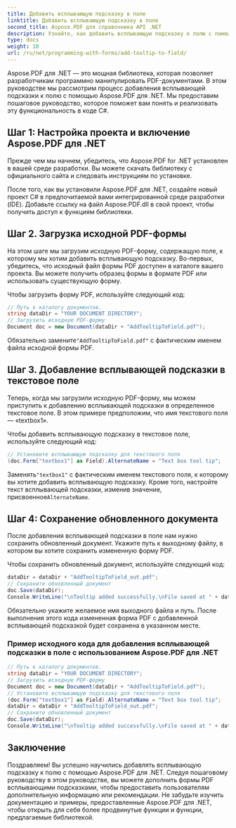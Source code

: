 ```yaml
---
title: Добавить всплывающую подсказку в поле
linktitle: Добавить всплывающую подсказку в поле
second_title: Aspose.PDF для справочника API .NET
description: Узнайте, как добавить всплывающую подсказку к полю с помощью Aspose.PDF для .NET.
type: docs
weight: 10
url: /ru/net/programming-with-forms/add-tooltip-to-field/
---
```


Aspose.PDF для .NET — это мощная библиотека, которая позволяет разработчикам программно манипулировать PDF-документами. В этом руководстве мы рассмотрим процесс добавления всплывающей подсказки к полю с помощью Aspose.PDF для .NET. Мы предоставим пошаговое руководство, которое поможет вам понять и реализовать эту функциональность в коде C#.

## Шаг 1: Настройка проекта и включение Aspose.PDF для .NET

Прежде чем мы начнем, убедитесь, что Aspose.PDF for .NET установлен в вашей среде разработки. Вы можете скачать библиотеку с официального сайта и следовать инструкциям по установке.

После того, как вы установили Aspose.PDF для .NET, создайте новый проект C# в предпочитаемой вами интегрированной среде разработки (IDE). Добавьте ссылку на файл Aspose.PDF.dll в свой проект, чтобы получить доступ к функциям библиотеки.

## Шаг 2. Загрузка исходной PDF-формы

На этом шаге мы загрузим исходную PDF-форму, содержащую поле, к которому мы хотим добавить всплывающую подсказку. Во-первых, убедитесь, что исходный файл формы PDF доступен в каталоге вашего проекта. Вы можете получить образец формы в формате PDF или использовать существующую форму.

Чтобы загрузить форму PDF, используйте следующий код:

```csharp
// Путь к каталогу документов.
string dataDir = "YOUR DOCUMENT DIRECTORY";
// Загрузить исходную PDF-форму
Document doc = new Document(dataDir + "AddTooltipToField.pdf");
```

 Обязательно замените`"AddTooltipToField.pdf"` с фактическим именем файла исходной формы PDF.

## Шаг 3. Добавление всплывающей подсказки в текстовое поле

Теперь, когда мы загрузили исходную PDF-форму, мы можем приступить к добавлению всплывающей подсказки в определенное текстовое поле. В этом примере предположим, что имя текстового поля — «textbox1».

Чтобы добавить всплывающую подсказку в текстовое поле, используйте следующий код:

```csharp
// Установите всплывающую подсказку для текстового поля
(doc.Form["textbox1"] as Field).AlternateName = "Text box tool tip";
```

 Заменять`"textbox1"` с фактическим именем текстового поля, к которому вы хотите добавить всплывающую подсказку. Кроме того, настройте текст всплывающей подсказки, изменив значение, присвоенное`AlternateName`.

## Шаг 4: Сохранение обновленного документа

После добавления всплывающей подсказки в поле нам нужно сохранить обновленный документ. Укажите путь к выходному файлу, в котором вы хотите сохранить измененную форму PDF.

Чтобы сохранить обновленный документ, используйте следующий код:

```csharp
dataDir = dataDir + "AddTooltipToField_out.pdf";
// Сохраните обновленный документ
doc.Save(dataDir);
Console.WriteLine("\nTooltip added successfully.\nFile saved at " + dataDir);
```

Обязательно укажите желаемое имя выходного файла и путь. После выполнения этого кода измененная форма PDF с добавленной всплывающей подсказкой будет сохранена в указанном месте.

### Пример исходного кода для добавления всплывающей подсказки в поле с использованием Aspose.PDF для .NET 

```csharp
// Путь к каталогу документов.
string dataDir = "YOUR DOCUMENT DIRECTORY";
// Загрузить исходную PDF-форму
Document doc = new Document(dataDir + "AddTooltipToField.pdf");
// Установите всплывающую подсказку для текстового поля
(doc.Form["textbox1"] as Field).AlternateName = "Text box tool tip";
dataDir = dataDir + "AddTooltipToField_out.pdf";
// Сохраните обновленный документ
doc.Save(dataDir);
Console.WriteLine("\nTooltip added successfully.\nFile saved at " + dataDir);
```

## Заключение

Поздравляем! Вы успешно научились добавлять всплывающую подсказку к полю с помощью Aspose.PDF для .NET. Следуя пошаговому руководству в этом руководстве, вы можете дополнить формы PDF всплывающими подсказками, чтобы предоставить пользователям дополнительную информацию или рекомендации. Не забудьте изучить документацию и примеры, предоставленные Aspose.PDF для .NET, чтобы открыть для себя более продвинутые функции и функции, предлагаемые библиотекой.